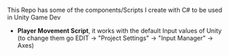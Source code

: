 This Repo has some of the components/Scripts I create with C# to be used in Unity Game Dev

* **Player Movement Script**, it works with the default Input values of Unity (to change them go EDIT -> "Project Settings" -> "Input Manager" -> Axes)
